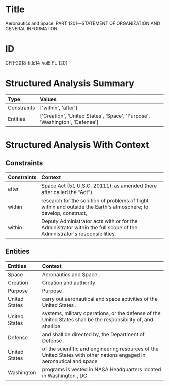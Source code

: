 # Title

 Aeronautics and Space. PART 1201—STATEMENT OF ORGANIZATION AND GENERAL INFORMATION


# ID

 CFR-2018-title14-vol5.Pt. 1201


# Structured Analysis Summary

| Type        | Values                                                                     |
|:------------|:---------------------------------------------------------------------------|
| Constraints | ['within', 'after']                                                        |
| Entities    | ['Creation', 'United States', 'Space', 'Purpose', 'Washington', 'Defense'] |


# Structured Analysis With Context

 


## Constraints

| Constraints   | Context                                                                                                                 |
|:--------------|:------------------------------------------------------------------------------------------------------------------------|
| after         | Space Act (51 U.S.C. 20111), as amended (here after  called the &#8220;Act&#8221;).                                     |
| within        | research for the solution of problems of flight within and outside the Earth's atmosphere; to develop, construct,       |
| within        | Deputy Administrator acts with or for the Administrator within  the full scope of the Administrator's responsibilities. |


## Entities

| Entities      | Context                                                                                                               |
|:--------------|:----------------------------------------------------------------------------------------------------------------------|
| Space         | Aeronautics and  Space .                                                                                              |
| Creation      | Creation  and authority.                                                                                              |
| Purpose       | Purpose .                                                                                                             |
| United States | carry out aeronautical and space activities of the United States .                                                    |
| United States | systems, military operations, or the defense of the United States shall be the responsibility of, and shall be        |
| Defense       | and shall be directed by, the Department of Defense .                                                                 |
| United States | of the scientific and engineering resources of the United States with other nations engaged in aeronautical and space |
| Washington    | programs is vested in NASA Headquarters located in Washington , DC.                                                   |


